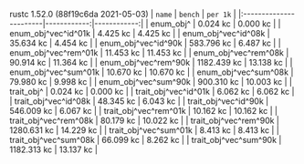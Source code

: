 rustc 1.52.0 (88f19c6da 2021-05-03)
|         `name`         |   `bench`   |  `per 1k`   |
|:-----------------------|------------:|------------:|
| enum_obj^              |    0.024 kc |    0.000 kc |
| enum_obj^vec^id^01k    |    4.425 kc |    4.425 kc |
| enum_obj^vec^id^08k    |   35.634 kc |    4.454 kc |
| enum_obj^vec^id^90k    |  583.796 kc |    6.487 kc |
| enum_obj^vec^rem^01k   |   11.453 kc |   11.453 kc |
| enum_obj^vec^rem^08k   |   90.914 kc |   11.364 kc |
| enum_obj^vec^rem^90k   | 1182.439 kc |   13.138 kc |
| enum_obj^vec^sum^01k   |   10.670 kc |   10.670 kc |
| enum_obj^vec^sum^08k   |   79.980 kc |    9.998 kc |
| enum_obj^vec^sum^90k   |  900.310 kc |   10.003 kc |
| trait_obj^             |    0.024 kc |    0.000 kc |
| trait_obj^vec^id^01k   |    6.062 kc |    6.062 kc |
| trait_obj^vec^id^08k   |   48.345 kc |    6.043 kc |
| trait_obj^vec^id^90k   |  546.009 kc |    6.067 kc |
| trait_obj^vec^rem^01k  |   10.162 kc |   10.162 kc |
| trait_obj^vec^rem^08k  |   80.179 kc |   10.022 kc |
| trait_obj^vec^rem^90k  | 1280.631 kc |   14.229 kc |
| trait_obj^vec^sum^01k  |    8.413 kc |    8.413 kc |
| trait_obj^vec^sum^08k  |   66.099 kc |    8.262 kc |
| trait_obj^vec^sum^90k  | 1182.313 kc |   13.137 kc |
